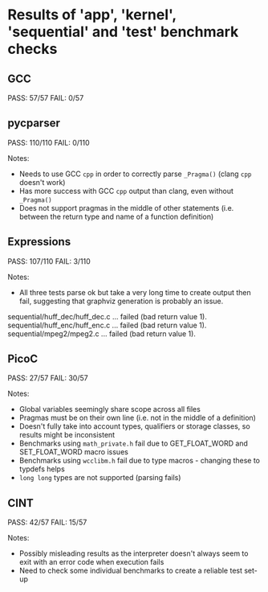 Results of 'app', 'kernel', 'sequential' and 'test' benchmark checks
=======

GCC
---

PASS: 57/57
FAIL: 0/57


pycparser
-----

PASS: 110/110
FAIL:   0/110

Notes:
- Needs to use GCC `cpp` in order to correctly parse `_Pragma()` (clang `cpp` doesn't work)
- Has more success with GCC `cpp` output than clang, even without `_Pragma()`
- Does not support pragmas in the middle of other statements (i.e. between the return type and name of a function definition)


Expressions
---

PASS: 107/110
FAIL:   3/110

Notes:
- All three tests parse ok but take a very long time to create output then fail, suggesting that graphviz generation is probably an issue.

sequential/huff_dec/huff_dec.c ... failed (bad return value 1).
sequential/huff_enc/huff_enc.c ... failed (bad return value 1).
sequential/mpeg2/mpeg2.c ... failed (bad return value 1).


PicoC
---

PASS: 27/57
FAIL: 30/57

Notes:
- Global variables seemingly share scope across all files
- Pragmas must be on their own line (i.e. not in the middle of a definition)
- Doesn't fully take into account types, qualifiers or storage classes, so results might be inconsistent
- Benchmarks using `math_private.h` fail due to GET_FLOAT_WORD and SET_FLOAT_WORD macro issues
- Benchmarks using `wcclibm.h` fail due to type macros - changing these to typdefs helps
- `long long` types are not supported (parsing fails)


CINT
---

PASS: 42/57
FAIL: 15/57

Notes:
- Possibly misleading results as the interpreter doesn't always seem to exit with an error code when execution fails
- Need to check some individual benchmarks to create a reliable test set-up

